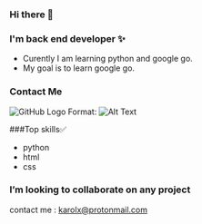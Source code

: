 ### Hi there 👋

### I'm back end developer ✨
 * Curently I am learning python and google go.
 * My goal is to learn google go.
### Contact Me
![GitHub Logo](http://i.imgur.com/tXSoThF.png)
Format: ![Alt Text](https://twitter.com/KKaprans)


###Top skills✅

* python
* html
* css

### I’m looking to collaborate on any project

contact me : karolx@protonmail.com

